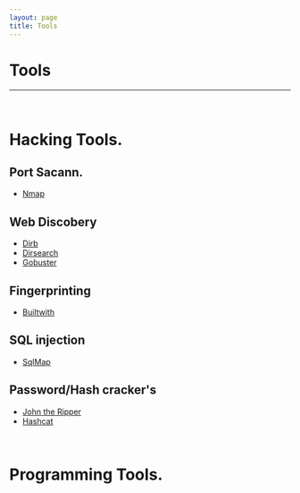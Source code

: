 ```yaml
---
layout: page
title: Tools
---
```

# Tools
---  
<br>  

# Hacking Tools.  
## Port Sacann.  
- [Nmap](https://nmap.org)
  
## Web Discobery
- [Dirb](https://tools.kali.org/web-applications/dirb)
- [Dirsearch](https://github.com/maurosoria/dirsearch)
- [Gobuster](https://github.com/OJ/gobuster)

## Fingerprinting
- [Builtwith](https://builtwith.com/)

## SQL injection
- [SqlMap](https://sqlmap.org/)

## Password/Hash cracker's
- [John the Ripper](https://www.openwall.com/john/)
- [Hashcat](https://hashcat.net/hashcat/)

<br>  

# Programming Tools.  


